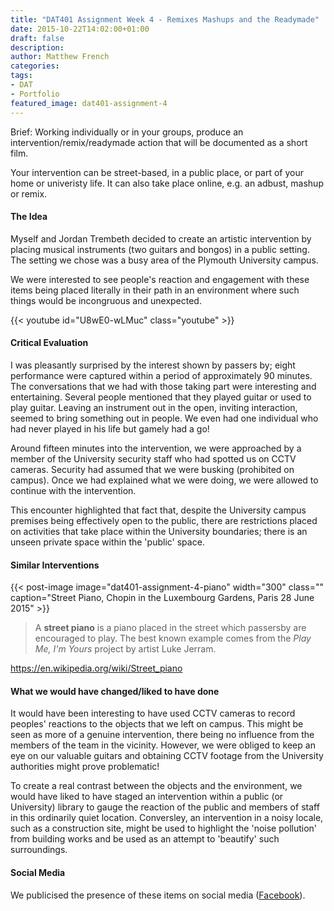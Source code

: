 ```yaml
---
title: "DAT401 Assignment Week 4 - Remixes Mashups and the Readymade"
date: 2015-10-22T14:02:00+01:00
draft: false
description: 
author: Matthew French
categories:
tags:
- DAT
- Portfolio
featured_image: dat401-assignment-4
---
```


Brief: Working individually or in your groups, produce an intervention/remix/readymade action that will be documented as a short film.

Your intervention can be street-based, in a public place, or part of your home or univeristy life. It can also take place online, e.g. an adbust, mashup or remix.

<!--more-->

#### The Idea

Myself and Jordan Trembeth decided to create an artistic intervention by placing musical instruments (two guitars and bongos) in a public setting. The setting we chose was a busy area of the Plymouth University campus.

We were interested to see people's reaction and engagement with these items being placed literally in their path in an environment where such things would be incongruous and unexpected.

{{< youtube id="U8wE0-wLMuc" class="youtube" >}}

#### Critical Evaluation

I was pleasantly surprised by the interest shown by passers by; eight performance were captured within a period of approximately 90 minutes. The conversations that we had with those taking part were interesting and entertaining. Several people mentioned that they played guitar or used to play guitar. Leaving an instrument out in the open, inviting interaction, seemed to bring something out in people. We even had one individual who had never played in his life but gamely had a go!

Around fifteen minutes into the intervention, we were approached by a member of the University security staff who had spotted us on CCTV cameras. Security had assumed that we were busking (prohibited on campus). Once we had explained what we were doing, we were allowed to continue with the intervention.

This encounter highlighted that fact that, despite the University campus premises being effectively open to the public, there are restrictions placed on activities that take place within the University boundaries; there is an unseen private space within the 'public' space.

#### Similar Interventions

{{< post-image image="dat401-assignment-4-piano" width="300" class="" caption="Street Piano, Chopin in the Luxembourg Gardens, Paris 28 June 2015" >}}

> A **street piano** is a piano placed in the street which passersby are encouraged to play. The best known example comes from the _Play Me, I'm Yours_ project by artist Luke Jerram.

<https://en.wikipedia.org/wiki/Street_piano>

#### What we would have changed/liked to have done

It would have been interesting to have used CCTV cameras to record peoples' reactions to the objects that we left on campus. This might be seen as more of a genuine intervention, there being no influence from the members of the team in the vicinity. However, we were obliged to keep an eye on our valuable guitars and obtaining CCTV footage from the University authorities might prove problematic!

To create a real contrast between the objects and the environment, we would have liked to have staged an intervention within a public (or University) library to gauge the reaction of the public and members of staff in this ordinarily quiet location. Conversley, an intervention in a noisy locale, such as a construction site, might be used to highlight the 'noise pollution' from building works and be used as an attempt to 'beautify' such surroundings.

#### Social Media

We publicised the presence of these items on social media ([Facebook](https://www.facebook.com/groups/expressyourselfplymouth/)).